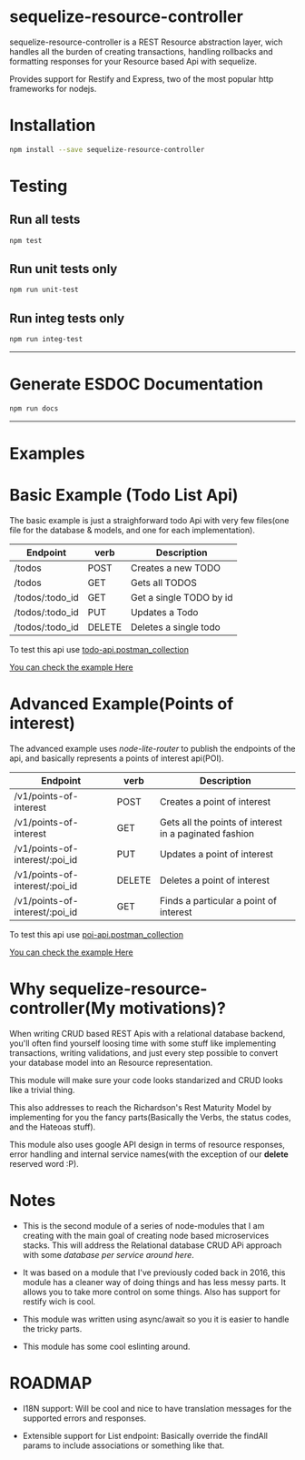 # sequelize-resource-controller

sequelize-resource-controller is a REST Resource abstraction layer, wich handles all the burden of creating transactions, handling rollbacks and formatting responses for your Resource based Api with sequelize. 

Provides support for Restify and Express, two of the most popular http frameworks for nodejs.

# Installation

```bash
npm install --save sequelize-resource-controller
```

# Testing

## Run all tests

```bash
npm test
```

## Run unit tests only

```bash
npm run unit-test
```

## Run integ tests only

```bash
npm run integ-test
```

---

# Generate ESDOC Documentation

```bash
npm run docs
```
---

# Examples

# Basic Example (Todo List Api)

The basic example is just a straighforward todo Api with very few files(one file for the database & models, and one for each implementation).

Endpoint|verb|Description
--|---|---
/todos|POST| Creates a new TODO
/todos|GET| Gets all TODOS
/todos/:todo_id|GET| Get a single TODO by id
/todos/:todo_id|PUT| Updates a Todo
/todos/:todo_id|DELETE| Deletes a single todo

To test this api use [todo-api.postman_collection](examples/basic/todo-api.postman_collection.json)

[You can check the example Here](examples/basic/README.md)

# Advanced Example(Points of interest)

The advanced example uses *node-lite-router* to publish the endpoints of the api, and basically represents a points of interest api(POI).

Endpoint|verb|Description
--|---|---
/v1/points-of-interest|POST|Creates a point of interest
/v1/points-of-interest|GET|Gets all the points of interest in a paginated fashion
/v1/points-of-interest/:poi_id|PUT| Updates a point of interest
/v1/points-of-interest/:poi_id|DELETE| Deletes a point of interest
/v1/points-of-interest/:poi_id|GET| Finds a particular a point of interest

To test this api use [poi-api.postman_collection](examples/advanced/poi-api.postman_collection.json)

[You can check the example Here](examples/advanced/README.md)
# Why sequelize-resource-controller(My motivations)?

When writing CRUD based REST Apis with a relational database backend, you'll often find yourself loosing time with some stuff like implementing transactions, writing validations, and just every step possible to convert your database model into an Resource representation. 

This module will make sure your code looks standarized and CRUD looks like a trivial thing.

This also addresses to reach the Richardson's Rest Maturity Model by implementing for you the fancy parts(Basically the Verbs, the status codes, and the Hateoas stuff). 

This module also uses google API design in terms of resource responses, error handling and internal service names(with the exception of our **delete** reserved word :P).

# Notes

* This is the second module of a series of node-modules that I am creating with the main goal of creating node based microservices stacks. This will address the Relational database CRUD APi approach with some *database per service around here*.

* It was based on a module that I've previously coded back in 2016, this module has a cleaner way of doing things and has less messy parts. It allows you to take more control on some things. Also has support for restify wich is cool.

* This module was written using async/await so you it is easier to handle the tricky parts.

* This module has some cool eslinting around.

# ROADMAP

* I18N support:  Will be cool and nice to have translation messages for the supported errors and responses.

* Extensible support for List endpoint: Basically override the findAll params to include associations or something like that.
